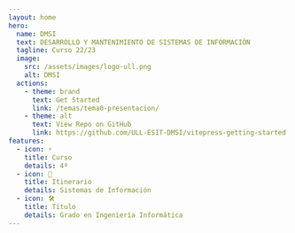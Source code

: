 ```yaml
---
layout: home
hero:
  name: DMSI
  text: DESARROLLO Y MANTENIMIENTO DE SISTEMAS DE INFORMACIÓN
  tagline: Curso 22/23
  image:
    src: /assets/images/logo-ull.png
    alt: DMSI
  actions:
    - theme: brand
      text: Get Started
      link: /temas/tema0-presentacion/
    - theme: alt
      text: View Repo on GitHub
      link: https://github.com/ULL-ESIT-DMSI/vitepress-getting-started
features:
  - icon: ⚡️
    title: Curso
    details: 4º
  - icon: 🖖
    title: Itinerario
    details: Sistemas de Información
  - icon: 🛠️
    title: Título
    details: Grado en Ingeniería Informática
---
```


